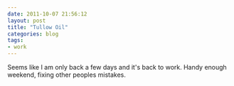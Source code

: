 ```yaml
---
date: 2011-10-07 21:56:12
layout: post
title: "Tullow Oil"
categories: blog 
tags:
- work
---
```


Seems like I am only back a few days and it's back to work. Handy enough weekend, fixing other peoples mistakes.

